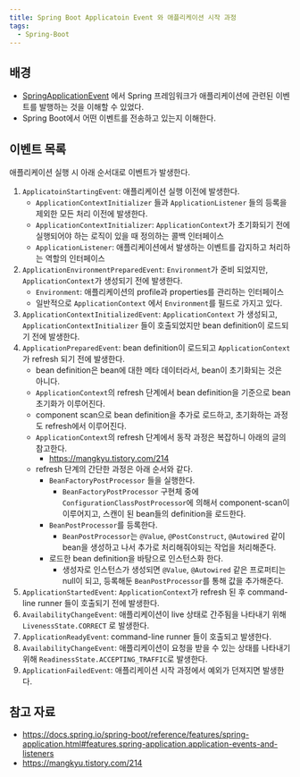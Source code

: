 ```yaml
---
title: Spring Boot Applicatoin Event 와 애플리케이션 시작 과정
tags:
  - Spring-Boot
---
```

## 배경

- [SpringApplicationEvent](https://junroot.github.io/blog/posts/springapplicationevent/) 에서 Spring 프레임워크가 애플리케이션에 관련된 이벤트를 발행하는 것을 이해할 수 있었다.
- Spring Boot에서 어떤 이벤트를 전송하고 있는지 이해한다.

## 이벤트 목록

애플리케이션 실행 시 아래 순서대로 이벤트가 발생한다.

1. `ApplicatoinStartingEvent`: 애플리케이션 실행 이전에 발생한다.
	- `ApplicationContextInitializer` 들과 `ApplicationListener` 들의 등록을 제외한 모든 처리 이전에 발생한다.
	- `ApplicationContextInitializer`: `ApplicationContext`가 초기화되기 전에 실행되어야 하는 로직이 있을 때 정의하는 콜백 인터페이스
	- `ApplicationListener`: 애플리케이션에서 발생하는 이벤트를 감지하고 처리하는 역할의 인터페이스
2. `ApplicationEnvironmentPreparedEvent`: `Environment`가 준비 되었지만, `ApplicationContext`가 생성되기 전에 발생한다.
	- `Environment`: 애플리케이션의 profile과 properties를 관리하는 인터페이스
	- 일반적으로 `ApplicationContext` 에서 `Environment`를 필드로 가지고 있다.
3. `ApplicationContextInitializedEvent`: `ApplicationContext` 가 생성되고, `ApplicationContextInitializer` 들이 호출되었지만 bean definition이 로드되기 전에 발생한다.
4. `ApplicationPreparedEvent`: bean definition이 로드되고 `ApplicationContext`가 refresh 되기 전에 발생한다.
	- bean definition은 bean에 대한 메타 데이터라서, bean이 초기화되는 것은 아니다.
	- `ApplicationContext`의 refresh 단계에서 bean definition을 기준으로 bean 초기화가 이루어진다.
	- component scan으로 bean definition을 추가로 로드하고, 초기화하는 과정도 refresh에서 이루어진다.
	- `ApplicationContext`의 refresh 단계에서 동작 과정은 복잡하니 아래의 글의 참고한다.
		- https://mangkyu.tistory.com/214
	- refresh 단계의 간단한 과정은 아래 순서와 같다.
		- `BeanFactoryPostProcessor` 들을 실행한다.
			- `BeanFactoryPostProcessor` 구현체 중에 `ConfigurationClassPostProcessor`에 의해서 component-scan이 이루어지고, 스캔이 된 bean들의 definition을 로드한다.
		- `BeanPostProcessor`를 등록한다.
			- `BeanPostProcessor`는 `@Value`, `@PostConstruct`, `@Autowired` 같이 bean을 생성하고 나서 추가로 처리해줘야되는 작업을 처리해준다.
		- 로드한 bean definition을 바탕으로 인스턴스화 한다.
			- 생성자로 인스턴스가 생성되면 `@Value`, `@Autowired` 같은 프로퍼티는 null이 되고, 등록해둔 `BeanPostProcessor`를 통해 값을 추가해준다.
5. `ApplicationStartedEvent`: `ApplicationContext`가 refresh 된 후 command-line runner 들이 호출되기 전에 발생한다.
6. `AvailabilityChangeEvent`: 애플리케이션이 live 상태로 간주됨을 나타내기 위해 `LivenessState.CORRECT` 로 발생한다.
7. `ApplicationReadyEvent`: command-line runner 들이 호출되고 발생한다.
8. `AvailabilityChangeEvent`: 애플리케이션이 요청을 받을 수 있는 상태를 나타내기 위해 `ReadinessState.ACCEPTING_TRAFFIC`로 발생한다.
9. `ApplicationFailedEvent`: 애플리케이션 시작 과정에서 예외가 던져지면 발생한다.

## 참고 자료

- https://docs.spring.io/spring-boot/reference/features/spring-application.html#features.spring-application.application-events-and-listeners
- https://mangkyu.tistory.com/214
